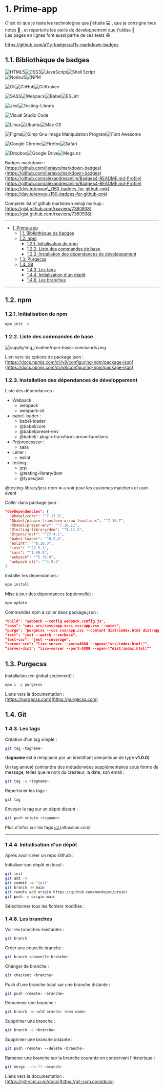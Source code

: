 # 1. Prime-app

C'est ici que je teste les technologies que j'étudie :computer: , que je consigne mes notes :bookmark: , et répertorie les outils de développement que j'utilise :wrench:  
Les pages en lignes font aussi partie de ces tests :smiley:

https://github.com/a11y-badges/a11y-markdown-badges

## 1.1. Bibliothèque de badges

![HTML5](https://img.shields.io/badge/html5-%23E34F26.svg?style=for-the-badge&logo=html5&logoColor=white)![CSS3](https://img.shields.io/badge/css3-%231572B6.svg?style=for-the-badge&logo=css3&logoColor=white)![JavaScript](https://img.shields.io/badge/javascript-%23323330.svg?style=for-the-badge&logo=javascript&logoColor=%23F7DF1E)![Shell Script](https://img.shields.io/badge/shell_script-%23121011.svg?style=for-the-badge&logo=gnu-bash&logoColor=white)  
![NodeJS](https://img.shields.io/badge/node.js-6DA55F?style=for-the-badge&logo=node.js&logoColor=white)![NPM](https://img.shields.io/badge/NPM-%23000000.svg?style=for-the-badge&logo=npm&logoColor=white)

![Git](https://img.shields.io/badge/git-%23F05033.svg?style=for-the-badge&logo=git&logoColor=white)![GitHub](https://img.shields.io/badge/github-%23121011.svg?style=for-the-badge&logo=github&logoColor=white)![GitKraken](https://img.shields.io/badge/GitKraken-179287?style=for-the-badge&logo=GitKraken&logoColor=white)

![SASS](https://img.shields.io/badge/SASS-hotpink.svg?style=for-the-badge&logo=SASS&logoColor=white)![Webpack](https://img.shields.io/badge/webpack-%238DD6F9.svg?style=for-the-badge&logo=webpack&logoColor=black)![Babel](https://img.shields.io/badge/Babel-F9DC3e?style=for-the-badge&logo=babel&logoColor=black)![ESLint](https://img.shields.io/badge/ESLint-4B3263?style=for-the-badge&logo=eslint&logoColor=white)

![Jest](https://img.shields.io/badge/Jest-C21325?style=for-the-badge&logo=jest&logoColor=white)![Testing-Library](https://img.shields.io/badge/-TestingLibrary-%23E33332?style=for-the-badge&logo=testing-library&logoColor=white)

![Visual Studio Code](https://img.shields.io/badge/Visual%20Studio%20Code-0078d7.svg?style=for-the-badge&logo=visual-studio-code&logoColor=white)

![Linux](https://img.shields.io/badge/Linux-FCC624?style=for-the-badge&logo=linux&logoColor=black)![Ubuntu](https://img.shields.io/badge/Ubuntu-E95420?style=for-the-badge&logo=ubuntu&logoColor=white)![Mac OS](https://img.shields.io/badge/mac%20os-000000?style=for-the-badge&logo=macos&logoColor=F0F0F0)

![Figma](https://img.shields.io/badge/figma-%23F24E1E.svg?style=for-the-badge&logo=figma&logoColor=white)![Gimp Gnu Image Manipulation Program](https://img.shields.io/badge/Gimp-657D8B?style=for-the-badge&logo=gimp&logoColor=FFFFFF)![Font Awesome](https://img.shields.io/badge/Font_Awesome-339AF0?style=for-the-badge&logo=fontawesome&logoColor=white)

![Google Chrome](https://img.shields.io/badge/Google%20Chrome-4285F4?style=for-the-badge&logo=GoogleChrome&logoColor=white)![Firefox](https://img.shields.io/badge/Firefox-FF7139?style=for-the-badge&logo=Firefox-Browser&logoColor=white)![Safari](https://img.shields.io/badge/Safari-000000?style=for-the-badge&logo=Safari&logoColor=white)

![Dropbox](https://img.shields.io/badge/Dropbox-%233B4D98.svg?style=for-the-badge&logo=Dropbox&logoColor=white)![Google Drive](https://img.shields.io/badge/Google%20Drive-4285F4?style=for-the-badge&logo=googledrive&logoColor=white)![Mega.nz](https://img.shields.io/badge/Mega-%23D90007.svg?style=for-the-badge&logo=Mega&logoColor=white)

Badges markdown :  
[https://github.com/Ileriayo/markdown-badges](https://github.com/Ileriayo/markdown-badges)  
[https://github.com/alexandresanlim/Badges4-README.md-Profile](https://github.com/alexandresanlim/Badges4-README.md-Profile)  
[https://dev.to/envoy\_/150-badges-for-github-pnk](https://dev.to/envoy_/150-badges-for-github-pnk)

Complete list of github markdown emoji markup :  
[https://gist.github.com/rxaviers/7360908](https://gist.github.com/rxaviers/7360908)

---

- [1. Prime-app](#1-prime-app)
  - [1.1. Bibliothèque de badges](#11-bibliothèque-de-badges)
  - [1.2. npm](#12-npm)
    - [1.2.1. Initialisation de npm](#121-initialisation-de-npm)
    - [1.2.2. Liste des commandes de base](#122-liste-des-commandes-de-base)
    - [1.2.3. Installation des dépendances de développement](#123-installation-des-dépendances-de-développement)
  - [1.3. Purgecss](#13-purgecss)
  - [1.4. Git](#14-git)
    - [1.4.3. Les tags](#143-les-tags)
    - [1.4.4. Initialisation d'un dépôt](#144-initialisation-dun-dépôt)
    - [1.4.8. Les branches](#148-les-branches)

---

## 1.2. npm

### 1.2.1. Initialisation de npm

```bash
npm init -y
```

### 1.2.2. Liste des commandes de base

![supply/img_readme/npm-basic-commands.png](supply/img_readme/npm-basic-commands.png)

Lien vers les options de package.json :  
[https://docs.npmjs.com/cli/v8/configuring-npm/package-json](https://docs.npmjs.com/cli/v8/configuring-npm/package-json)

### 1.2.3. Installation des dépendances de développement

Liste des dépendances :

- Webpack :
  - webpack
  - webpack-cli
- babel-loader :
  - babel-loader
  - @babel/core
  - @babel/preset-env
  - @babel/- plugin-transform-arrow-functions
- Préprocesseur :
  - sass
- Linter :
  - eslint
- testing :
  - jest
  - @testing-library/dom
  - @types/jest

@testing-library/jest-dom => a voir pour les customes matchers et user-event

Coller dans package.json :

```json
"devDependencies": {
  "@babel/core": "^7.17.5",
  "@babel/plugin-transform-arrow-functions": "^7.16.7",
  "@babel/preset-env": "^7.16.11",
  "@testing-library/dom": "^8.11.3",
  "@types/jest": "^27.4.1",
  "babel-loader": "^8.2.3",
  "eslint": "^8.10.0",
  "jest": "^27.5.1",
  "sass": "^1.49.9",
  "webpack": "^5.70.0",
  "webpack-cli": "^4.9.2"
}
```

Installer les dépendances :

```bash
npm install
```

Mise à jour des dépendances (optionnelle) :

```bash
npm update
```

Commandes npm à coller dans package.json :

```json
"build": "webpack --config webpack.config.js",
"sass": "sass src/sass/app.scss css/app.css --watch",
"purge": "purgecss --css css/app.css --content dist/index.html dist/app.bundle.js -o dist",
"test": "jest --watch --verbose",
"test-cov": "jest --coverage",
"server-src": "live-server --port=8080 --open=\"src/index.html\"",
"server-dist": "live-server --port=8080 --open=\"dist/index.html\""
```

## 1.3. Purgecss

Installation (en global seulement) :

```bash
npm i -g purgecss
```

Liens vers la documentation :  
[https://purgecss.com](https://purgecss.com)

## 1.4. Git

### 1.4.3. Les tags

Création d'un tag simple :

```bash
git tag <tagname>
```

(**tagname** est à remplacer par un identifiant sémantique de type **v1.0.0**)

Un tag annoté contiendra des métadonnées supplémentaires sous forme de message, telles que le nom du créateur, la date, son email :

```bash
git tag -a <tagname>
```

Repertorier les tags :

```bash
git tag
```

Envoyer le tag sur un dépot distant :

```bash
git push origin <tagname>
```

Plus d'infos sur les tags [ici ](https://www.atlassian.com/fr/git/tutorials/inspecting-a-repository/git-tag)(altassian.com)

---

### 1.4.4. Initialisation d'un dépôt

Après avoir créer un repo Github :

Initialiser son dépôt en local :

```bash
git init
git add -A
git commit -m "init"
git branch -M main
git remote add origin https://github.com/mondepot/projet
git push -u origin main
```

Sélectionner tous les fichiers modifiés :

### 1.4.8. Les branches

Voir les branches éxistantes :

```bash
git branch
```

Créer une nouvelle branche :

```bash
git branch <nouvelle branche>
```

Changer de branche :

```bash
git checkout <branche>
```

Push d'une branche local sur une branche distante :

```bash
git push <remote> <branche>
```

Renommer une branche :

```bash
git branch -m <old branch> <new name>
```

Supprimer une branche :

```bash
git branch -d <branche>
```

Supprimer une branche distante :

```bash
git push <remote> --delete <branche>
```

Ramener une branche sur la branche courante en concervant l'historique :

```bash
git merge --no-ff <branch>
```

Liens vers la documentation :  
[https://git-scm.com/docs](https://git-scm.com/docs)
